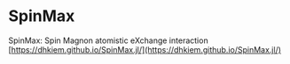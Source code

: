 # SpinMax
SpinMax: Spin Magnon atomistic eXchange interaction
[https://dhkiem.github.io/SpinMax.jl/](https://dhkiem.github.io/SpinMax.jl/)